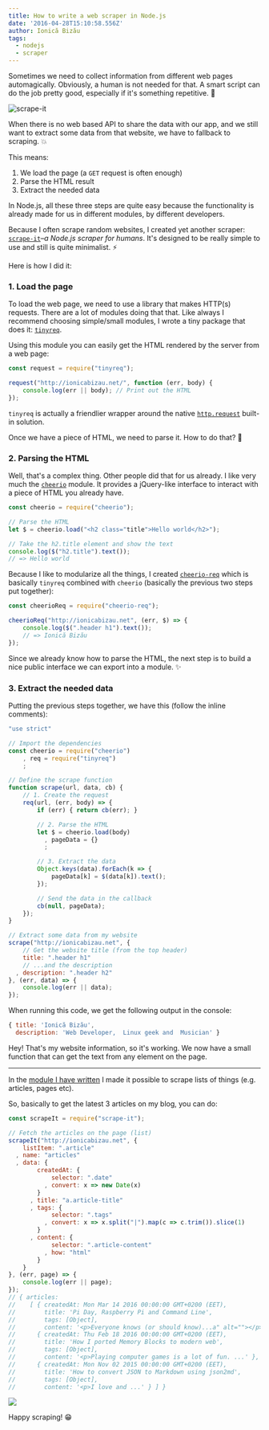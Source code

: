 ```yaml
---
title: How to write a web scraper in Node.js
date: '2016-04-28T15:10:58.556Z'
author: Ionică Bizău
tags:
  - nodejs
  - scraper
---
```

Sometimes we need to collect information from different web pages automagically. Obviously, a human is not needed for that. A smart script can do the job pretty good, especially if it's something repetitive. :dizzy:

![scrape-it](https://i.imgur.com/j3Z0rbN.png)

When there is no web based API to share the data with our app, and we still want to extract some data from that website, we have to fallback to scraping. :boom:

This means:

 1. We load the page (a `GET` request is often enough)
 2. Parse the HTML result
 3. Extract the needed data

In Node.js, all these three steps are quite easy because the functionality is already made for us in different modules, by different developers.

Because I often scrape random websites, I created yet another scraper: [`scrape-it`](https://github.com/IonicaBizau/scrape-it)–*a Node.js scraper for humans*. It's designed to be really simple to use and still is quite minimalist. :zap:

Here is how I did it:

### 1. Load the page

To load the web page, we need to use a library that makes HTTP(s) requests. There are a lot of modules doing that that. Like always I recommend choosing simple/small modules, I wrote a tiny package that does it: [`tinyreq`](https://github.com/IonicaBizau/tinyreq).

Using this module you can easily get the HTML rendered by the server from a web page:

```js
const request = require("tinyreq");

request("http://ionicabizau.net/", function (err, body) {
    console.log(err || body); // Print out the HTML
});
```

`tinyreq` is actually a friendlier wrapper around the native [`http.request`](https://nodejs.org/api/http.html#http_http_request_options_callback) built-in solution.

Once we have a piece of HTML, we need to parse it. How to do that? :thought_balloon:

### 2. Parsing the HTML

Well, that's a complex thing. Other people did that for us already. I like very much the [`cheerio`](https://github.com/cheeriojs/cheerio) module. It provides a jQuery-like interface to interact with a piece of HTML you already have.

```js
const cheerio = require("cheerio");

// Parse the HTML
let $ = cheerio.load("<h2 class="title">Hello world</h2>");

// Take the h2.title element and show the text
console.log($("h2.title").text());
// => Hello world
```

Because I like to modularize all the things, I created [`cheerio-req`](https://github.com/IonicaBizau/cheerio-req) which is basically `tinyreq` combined with `cheerio` (basically the previous two steps put together):

```js
const cheerioReq = require("cheerio-req");

cheerioReq("http://ionicabizau.net", (err, $) => {
    console.log($(".header h1").text());
    // => Ionică Bizău
});
```

Since we already know how to parse the HTML, the next step is to build a nice public interface we can export into a module. :sparkles:

### 3. Extract the needed data

Putting the previous steps together, we have this (follow the inline comments):

```js
"use strict"

// Import the dependencies
const cheerio = require("cheerio")
    , req = require("tinyreq")
    ;

// Define the scrape function
function scrape(url, data, cb) {
    // 1. Create the request
    req(url, (err, body) => {
        if (err) { return cb(err); }

        // 2. Parse the HTML
        let $ = cheerio.load(body)
          , pageData = {}
          ;

        // 3. Extract the data
        Object.keys(data).forEach(k => {
            pageData[k] = $(data[k]).text();
        });

        // Send the data in the callback
        cb(null, pageData);
    });
}

// Extract some data from my website
scrape("http://ionicabizau.net", {
    // Get the website title (from the top header)
    title: ".header h1"
    // ...and the description
  , description: ".header h2"
}, (err, data) => {
    console.log(err || data);
});
```

When running this code, we get the following output in the console:

```js
{ title: 'Ionică Bizău',
  description: 'Web Developer,  Linux geek and  Musician' }
```

Hey! That's my website information, so it's working. We now have a small function that can get the text from any element on the page.

---

In the [module I have written](https://github.com/IonicaBizau/scrape-it) I made it possible to scrape lists of things (e.g. articles, pages etc).

So, basically to get the latest 3 articles on my blog, you can do:

```js
const scrapeIt = require("scrape-it");

// Fetch the articles on the page (list)
scrapeIt("http://ionicabizau.net", {
    listItem: ".article"
  , name: "articles"
  , data: {
        createdAt: {
            selector: ".date"
          , convert: x => new Date(x)
        }
      , title: "a.article-title"
      , tags: {
            selector: ".tags"
          , convert: x => x.split("|").map(c => c.trim()).slice(1)
        }
      , content: {
            selector: ".article-content"
          , how: "html"
        }
    }
}, (err, page) => {
    console.log(err || page);
});
// { articles:
//    [ { createdAt: Mon Mar 14 2016 00:00:00 GMT+0200 (EET),
//        title: 'Pi Day, Raspberry Pi and Command Line',
//        tags: [Object],
//        content: '<p>Everyone knows (or should know)...a" alt=""></p>\n' },
//      { createdAt: Thu Feb 18 2016 00:00:00 GMT+0200 (EET),
//        title: 'How I ported Memory Blocks to modern web',
//        tags: [Object],
//        content: '<p>Playing computer games is a lot of fun. ...' },
//      { createdAt: Mon Nov 02 2015 00:00:00 GMT+0200 (EET),
//        title: 'How to convert JSON to Markdown using json2md',
//        tags: [Object],
//        content: '<p>I love and ...' } ] }
```

![](https://i.imgur.com/vU1ve3s.png)

Happy scraping! :grin:
